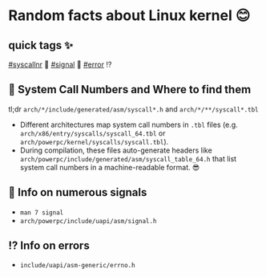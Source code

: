 # Random facts about Linux kernel 😊

## quick tags ✨
[#syscallnr](#-system-call-numbers-and-where-to-find-them) 🚀
[#signal](#-info-on-numerous-signals) 📶 [#error](#-info-on-errors) ⁉️

## 🔢 System Call Numbers and Where to find them
tl;dr `arch/*/include/generated/asm/syscall*.h` and `arch/*/**/syscall*.tbl`
- Different architectures map system call numbers in `.tbl` files (e.g. `arch/x86/entry/syscalls/syscall_64.tbl` or `arch/powerpc/kernel/syscalls/syscall.tbl`).
- During compilation, these files auto-generate headers like `arch/powerpc/include/generated/asm/syscall_table_64.h` that list system call numbers in a machine-readable format. 😎

## 📶 Info on numerous signals
- `man 7 signal`
- `arch/powerpc/include/uapi/asm/signal.h`

## ⁉️ Info on errors
- `include/uapi/asm-generic/errno.h`
